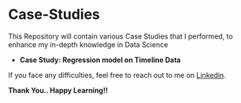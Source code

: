 # Case-Studies
This Repository will contain various Case Studies that I performed, to enhance my in-depth knowledge in Data Science

* **Case Study: Regression model on Timeline Data**

If you face any difficulties, feel free to reach out to me on [Linkedin](https://www.linkedin.com/in/sandip-palit/).

**Thank You.. Happy Learning!!**
